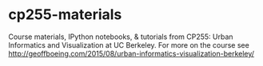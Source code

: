 # cp255-materials
Course materials, IPython notebooks, & tutorials from CP255: Urban Informatics and Visualization at UC Berkeley.
For more on the course see http://geoffboeing.com/2015/08/urban-informatics-visualization-berkeley/
